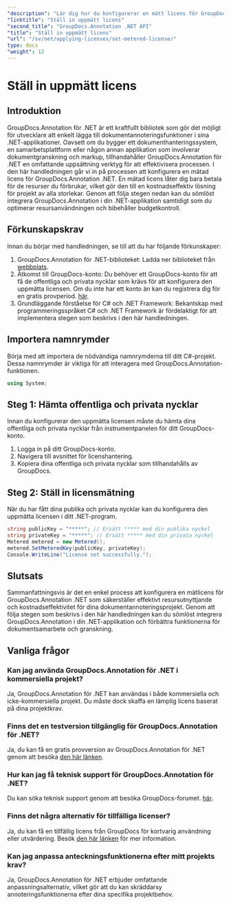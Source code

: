 ```yaml
---
"description": "Lär dig hur du konfigurerar en mätt licens för GroupDocs.Annotation .NET för att resursanvändning och dokumentannoteringsfunktioner i dina .NET-applikationer."
"linktitle": "Ställ in uppmätt licens"
"second_title": "GroupDocs.Annotation .NET API"
"title": "Ställ in uppmätt licens"
"url": "/sv/net/applying-licenses/set-metered-license/"
type: docs
"weight": 12
---
```


# Ställ in uppmätt licens

## Introduktion
GroupDocs.Annotation för .NET är ett kraftfullt bibliotek som gör det möjligt för utvecklare att enkelt lägga till dokumentannoteringsfunktioner i sina .NET-applikationer. Oavsett om du bygger ett dokumenthanteringssystem, en samarbetsplattform eller någon annan applikation som involverar dokumentgranskning och markup, tillhandahåller GroupDocs.Annotation för .NET en omfattande uppsättning verktyg för att effektivisera processen.
I den här handledningen går vi in på processen att konfigurera en mätad licens för GroupDocs.Annotation .NET. En mätad licens låter dig bara betala för de resurser du förbrukar, vilket gör den till en kostnadseffektiv lösning för projekt av alla storlekar. Genom att följa stegen nedan kan du sömlöst integrera GroupDocs.Annotation i din .NET-applikation samtidigt som du optimerar resursanvändningen och bibehåller budgetkontroll.
## Förkunskapskrav
Innan du börjar med handledningen, se till att du har följande förkunskaper:
1. GroupDocs.Annotation för .NET-biblioteket: Ladda ner biblioteket från [webbplats](https://releases.groupdocs.com/annotation/net/).
2. Åtkomst till GroupDocs-konto: Du behöver ett GroupDocs-konto för att få de offentliga och privata nycklar som krävs för att konfigurera den uppmätta licensen. Om du inte har ett konto än kan du registrera dig för en gratis provperiod. [här](https://releases.groupdocs.com/).
3. Grundläggande förståelse för C# och .NET Framework: Bekantskap med programmeringsspråket C# och .NET Framework är fördelaktigt för att implementera stegen som beskrivs i den här handledningen.

## Importera namnrymder
Börja med att importera de nödvändiga namnrymderna till ditt C#-projekt. Dessa namnrymder är viktiga för att interagera med GroupDocs.Annotation-funktionen.
```csharp
using System;
```
## Steg 1: Hämta offentliga och privata nycklar
Innan du konfigurerar den uppmätta licensen måste du hämta dina offentliga och privata nycklar från instrumentpanelen för ditt GroupDocs-konto.
1. Logga in på ditt GroupDocs-konto.
2. Navigera till avsnittet för licenshantering.
3. Kopiera dina offentliga och privata nycklar som tillhandahålls av GroupDocs.
## Steg 2: Ställ in licensmätning
När du har fått dina publika och privata nycklar kan du konfigurera den uppmätta licensen i ditt .NET-program.
```csharp
string publicKey = "*****"; // Ersätt ***** med din publika nyckel
string privateKey = "*****"; // Ersätt ***** med din privata nyckel
Metered metered = new Metered();
metered.SetMeteredKey(publicKey, privateKey);
Console.WriteLine("License set successfully.");
```

## Slutsats
Sammanfattningsvis är det en enkel process att konfigurera en mätlicens för GroupDocs.Annotation .NET som säkerställer effektivt resursutnyttjande och kostnadseffektivitet för dina dokumentannoteringsprojekt. Genom att följa stegen som beskrivs i den här handledningen kan du sömlöst integrera GroupDocs.Annotation i din .NET-applikation och förbättra funktionerna för dokumentsamarbete och granskning.
## Vanliga frågor
### Kan jag använda GroupDocs.Annotation för .NET i kommersiella projekt?
Ja, GroupDocs.Annotation för .NET kan användas i både kommersiella och icke-kommersiella projekt. Du måste dock skaffa en lämplig licens baserat på dina projektkrav.
### Finns det en testversion tillgänglig för GroupDocs.Annotation för .NET?
Ja, du kan få en gratis provversion av GroupDocs.Annotation för .NET genom att besöka [den här länken](https://releases.groupdocs.com/).
### Hur kan jag få teknisk support för GroupDocs.Annotation för .NET?
Du kan söka teknisk support genom att besöka GroupDocs-forumet. [här](https://forum.groupdocs.com/c/annotation/10).
### Finns det några alternativ för tillfälliga licenser?
Ja, du kan få en tillfällig licens från GroupDocs för kortvarig användning eller utvärdering. Besök [den här länken](https://purchase.groupdocs.com/temporary-license/) för mer information.
### Kan jag anpassa anteckningsfunktionerna efter mitt projekts krav?
Ja, GroupDocs.Annotation för .NET erbjuder omfattande anpassningsalternativ, vilket gör att du kan skräddarsy annoteringsfunktionerna efter dina specifika projektbehov.